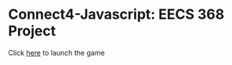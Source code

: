 # Connect4-Javascript: EECS 368 Project
Click [here](https://rahulpurswani7218.github.io/connect4-js/) to launch the game
